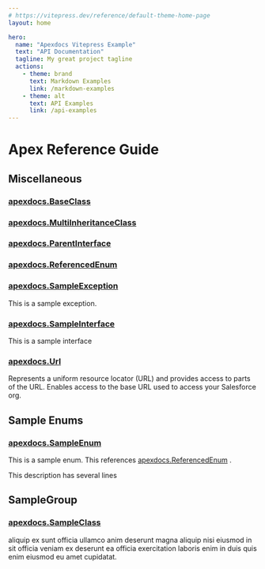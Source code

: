 ```yaml
---
# https://vitepress.dev/reference/default-theme-home-page
layout: home

hero:
  name: "Apexdocs Vitepress Example"
  text: "API Documentation"
  tagline: My great project tagline
  actions:
    - theme: brand
      text: Markdown Examples
      link: /markdown-examples
    - theme: alt
      text: API Examples
      link: /api-examples
---
```


# Apex Reference Guide

## Miscellaneous

### [apexdocs.BaseClass](./Miscellaneous/apexdocs.BaseClass.md)

### [apexdocs.MultiInheritanceClass](./Miscellaneous/apexdocs.MultiInheritanceClass.md)

### [apexdocs.ParentInterface](./Miscellaneous/apexdocs.ParentInterface.md)

### [apexdocs.ReferencedEnum](./Miscellaneous/apexdocs.ReferencedEnum.md)

### [apexdocs.SampleException](./Miscellaneous/apexdocs.SampleException.md)

This is a sample exception.

### [apexdocs.SampleInterface](./Miscellaneous/apexdocs.SampleInterface.md)

This is a sample interface

### [apexdocs.Url](./Miscellaneous/apexdocs.Url.md)

Represents a uniform resource locator (URL) and provides access to parts of the URL. 
Enables access to the base URL used to access your Salesforce org.

## Sample Enums

### [apexdocs.SampleEnum](./Sample-Enums/apexdocs.SampleEnum.md)

This is a sample enum. This references [apexdocs.ReferencedEnum](./Miscellaneous/apexdocs.ReferencedEnum.md) . 
 
This description has several lines

## SampleGroup

### [apexdocs.SampleClass](./SampleGroup/apexdocs.SampleClass.md)

aliquip ex sunt officia ullamco anim deserunt magna aliquip nisi eiusmod in sit officia veniam ex 
deserunt ea officia exercitation laboris enim in duis quis enim eiusmod eu amet cupidatat.